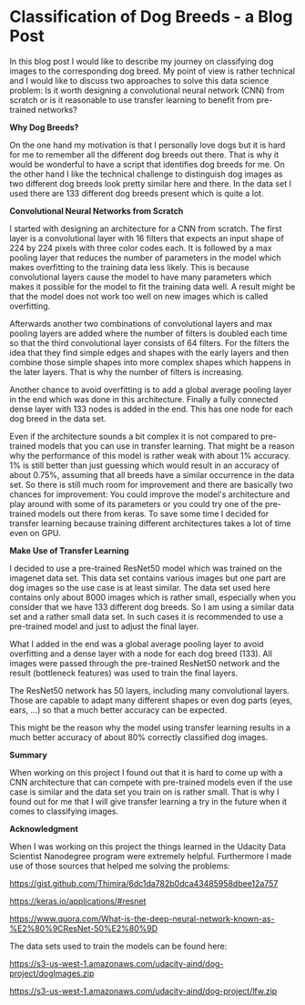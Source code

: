 # Classification of Dog Breeds - a Blog Post

In this blog post I would like to describe my journey on classifying dog images to the corresponding dog breed. My point of view is rather technical and I would like to discuss two approaches to solve this data science problem: Is it worth designing a convolutional neural network (CNN) from scratch or is it reasonable to use transfer learning to benefit from pre-trained networks?

**Why Dog Breeds?**

On the one hand my motivation is that I personally love dogs but it is hard for me to remember all the different dog breeds out there. That is why it would be wonderful to have a script that identifies dog breeds for me. On the other hand I like the technical challenge to distinguish dog images as two different dog breeds look pretty similar here and there. In the data set I used there are 133 different dog breeds present which is quite a lot.

**Convolutional Neural Networks from Scratch**

I started with designing an architecture for a CNN from scratch. The first layer is a convolutional layer with 16 filters that expects an input shape of 224 by 224 pixels with three color codes each. It is followed by a max pooling layer that reduces the number of parameters in the model which makes overfitting to the training data less likely. This is because convolutional layers cause the model to have many parameters which makes it possible for the model to fit the training data well. A result might be that the model does not work too well on new images which is called overfitting.

Afterwards another two combinations of convolutional layers and max pooling layers are added where the number of filters is doubled each time so that the third convolutional layer consists of 64 filters. For the filters the idea that they find simple edges and shapes with the early layers and then combine those simple shapes into more complex shapes which happens in the later layers. That is why the number of filters is increasing.

Another chance to avoid overfitting is to add a global average pooling layer in the end which was done in this architecture. Finally a fully connected dense layer with 133 nodes is added in the end. This has one node for each dog breed in the data set.

Even if the architecture sounds a bit complex it is not compared to pre-trained models that you can use in transfer learning. That might be a reason why the performance of this model is rather weak with about 1% accuracy. 1% is still better than just guessing which would result in an accuracy of about 0.75%, assuming that all breeds have a similar occurrence in the data set. So there is still much room for improvement and there are basically two chances for improvement: You could improve the model's architecture and play around with some of its parameters or you could try one of the pre-trained models out there from keras. To save some time I decided for transfer learning because training different architectures takes a lot of time even on GPU.

**Make Use of Transfer Learning**

I decided to use a pre-trained ResNet50 model which was trained on the imagenet data set. This data set contains various images but one part are dog images so the use case is at least similar. The data set used here contains only about 8000 images which is rather small, especially when you consider that we have 133 different dog breeds. So I am using a similar data set and a rather small data set. In such cases it is recommended to use a pre-trained model and just to adjust the final layer.

What I added in the end was a global average pooling layer to avoid overfitting and a dense layer with a node for each dog breed (133). All images were passed through the pre-trained ResNet50 network and the result (bottleneck features) was used to train the final layers. 

The ResNet50 network has 50 layers, including many convolutional layers. Those are capable to adapt many different shapes or even dog parts (eyes, ears, ...) so that a much better accuracy can be expected. 

This might be the reason why the model using transfer learning results in a much better accuracy of about 80% correctly classified dog images. 

**Summary**

When working on this project I found out that it is hard to come up with a CNN architecture that can compete with pre-trained models even if the use case is similar and the data set you train on is rather small. That is why I found out for me that I will give transfer learning a try in the future when it comes to classifying images. 


**Acknowledgment**

When I was working on this project the things learned in the Udacity Data Scientist Nanodegree program were extremely helpful.
Furthermore I made use of those sources that helped me solving the problems:

https://gist.github.com/Thimira/6dc1da782b0dca43485958dbee12a757

https://keras.io/applications/#resnet

https://www.quora.com/What-is-the-deep-neural-network-known-as-%E2%80%9CResNet-50%E2%80%9D

The data sets used to train the models can be found here:

https://s3-us-west-1.amazonaws.com/udacity-aind/dog-project/dogImages.zip

https://s3-us-west-1.amazonaws.com/udacity-aind/dog-project/lfw.zip